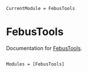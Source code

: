```@meta
CurrentModule = FebusTools
```

# FebusTools

Documentation for [FebusTools](https://github.com/anowacki/FebusTools.jl).

```@index
```

```@autodocs
Modules = [FebusTools]
```
